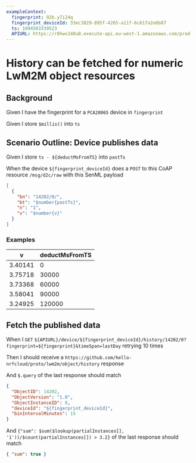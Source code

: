 ```yaml
---
exampleContext:
  fingerprint: 92b.y7i24q
  fingerprint_deviceId: 33ec3829-895f-4265-a11f-6c617a2e6b87
  ts: 1694503339523
  APIURL: https://r8hwx148u8.execute-api.eu-west-1.amazonaws.com/prod
---
```


# History can be fetched for numeric LwM2M object resources

## Background

Given I have the fingerprint for a `PCA20065` device in `fingerprint`

Given I store `$millis()` into `ts`

## Scenario Outline: Device publishes data

Given I store `ts - ${deductMsFromTS}` into `pastTs`

When the device `${fingerprint_deviceId}` does a `POST` to this CoAP resource
`/msg/d2c/raw` with this SenML payload

```json
[
  {
    "bn": "14202/0/",
    "bt": "$number{pastTs}",
    "n": "1",
    "v": "$number{v}"
  }
]
```

### Examples

| v       | deductMsFromTS |
| ------- | -------------- |
| 3.40141 | 0              |
| 3.75718 | 30000          |
| 3.73368 | 60000          |
| 3.58041 | 90000          |
| 3.24925 | 120000         |

## Fetch the published data

When I `GET`
`${APIURL}/device/${fingerprint_deviceId}/history/14202/0?fingerprint=${fingerprint}&timeSpan=lastDay`
retrying 10 times

Then I should receive a
`https://github.com/hello-nrfcloud/proto/lwm2m/object/history` response

And `$.query` of the last response should match

```json
{
  "ObjectID": 14202,
  "ObjectVersion": "1.0",
  "ObjectInstanceID": 0,
  "deviceId": "${fingerprint_deviceId}",
  "binIntervalMinutes": 15
}
```

And
`{"sum": $sum($lookup(partialInstances[], '1'))/$count(partialInstances[]) > 3.2}`
of the last response should match

```json
{ "sum": true }
```
